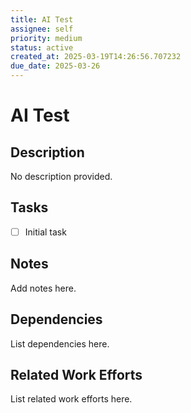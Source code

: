 ```yaml
---
title: AI Test
assignee: self
priority: medium
status: active
created_at: 2025-03-19T14:26:56.707232
due_date: 2025-03-26
---
```


# AI Test

## Description
No description provided.

## Tasks
- [ ] Initial task

## Notes
Add notes here.

## Dependencies
List dependencies here.

## Related Work Efforts
List related work efforts here.
